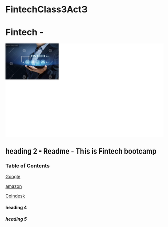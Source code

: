 # FintechClass3Act3



# Fintech - 

![Fintech](fintech.png)

## heading 2 - Readme - This is Fintech bootcamp
### Table of Contents

[Google](http://google.com)

[amazon](http://amazon.com)

[Coindesk](http://coindesk.com)



#### heading 4
##### heading 5



